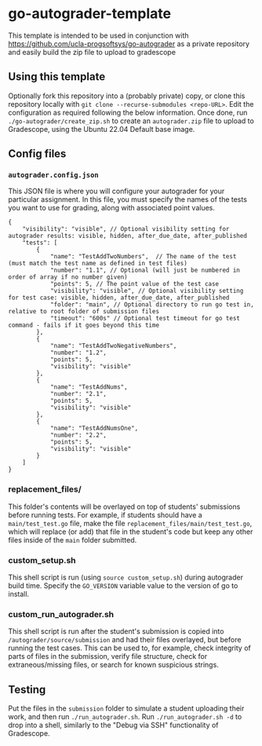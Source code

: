 # go-autograder-template

This template is intended to be used in conjunction with https://github.com/ucla-progsoftsys/go-autograder as a private repository and easily build the zip file to upload to gradescope

## Using this template

Optionally fork this repository into a (probably private) copy, or clone this repository locally with `git clone --recurse-submodules <repo-URL>`. Edit the configuration as required following the below information. Once done, run `./go-autograder/create_zip.sh` to create an `autograder.zip` file to upload to Gradescope, using the Ubuntu 22.04 Default base image.

## Config files

### `autograder.config.json`
This JSON file is where you will configure your autograder for your particular assignment. In this file, you must specify the names of the tests you want to use for grading, along with associated point values.

```json=
{
    "visibility": "visible", // Optional visibility setting for autograder results: visible, hidden, after_due_date, after_published
    "tests": [
        {
            "name": "TestAddTwoNumbers",  // The name of the test (must match the test name as defined in test files)
            "number": "1.1", // Optional (will just be numbered in order of array if no number given)
            "points": 5, // The point value of the test case
            "visibility": "visible", // Optional visibility setting for test case: visible, hidden, after_due_date, after_published
            "folder": "main", // Optional directory to run go test in, relative to root folder of submission files
            "timeout": "600s" // Optional test timeout for go test command - fails if it goes beyond this time
        },
        {
            "name": "TestAddTwoNegativeNumbers",
            "number": "1.2",
            "points": 5,
            "visibility": "visible"
        },
        {
            "name": "TestAddNums",
            "number": "2.1",
            "points": 5,
            "visibility": "visible"
        },
        {
            "name": "TestAddNumsOne",
            "number": "2.2",
            "points": 5,
            "visibility": "visible"
        }
    ]
}
```

### replacement_files/
This folder's contents will be overlayed on top of students' submissions before running tests. For example, if students should have a `main/test_test.go` file, make the file `replacement_files/main/test_test.go`, which will replace (or add) that file in the student's code but keep any other files inside of the `main` folder submitted.

### custom_setup.sh
This shell script is run (using `source custom_setup.sh`) during autograder build time. Specify the `GO_VERSION` variable value to the version of go to install.

### custom_run_autograder.sh
This shell script is run after the student's submission is copied into `/autograder/source/submission` and had their files overlayed, but before running the test cases. This can be used to, for example, check integrity of parts of files in the submission, verify file structure, check for extraneous/missing files, or search for known suspicious strings.

## Testing

Put the files in the `submission` folder to simulate a student uploading their work, and then run `./run_autograder.sh`. Run `./run_autograder.sh -d` to drop into a shell, similarly to the "Debug via SSH" functionality of Gradescope.
